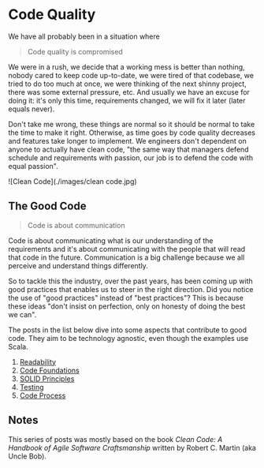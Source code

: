 # Code Quality

We have all probably been in a situation where

> Code quality is compromised

We were in a rush, we decide that a working mess is better than nothing, nobody cared to keep code up-to-date, we were tired of that codebase, we tried to do too much at once, we were thinking of the next shinny project, there was some external pressure, etc. And usually we have an excuse for doing it: it's only this time, requirements changed, we will fix it later (later equals never).

Don't take me wrong, these things are normal so it should be normal to take the time to make it right. Otherwise, as time goes by code quality decreases and features take longer to implement. We engineers don't dependent on anyone to actually have clean code, "the same way that managers defend schedule and requirements with passion, our job is to defend the code with equal passion".

![Clean Code](./images/clean code.jpg)

## The Good Code

> Code is about communication

Code is about communicating what is our understanding of the requirements and it's about communicating with the people that will read that code in the future. Communication is a big challenge because we all perceive and understand things differently.

So to tackle this the industry, over the past years, has been coming up with good practices that enables us to steer in the right direction. Did you notice the use of "good practices" instead of "best practices"? This is because these ideas "don't insist on perfection, only on honesty of doing the best we can".

The posts in the list below dive into some aspects that contribute to good code. They aim to be technology agnostic, even though the examples use Scala.

1. [Readability](./readability.md)
1. [Code Foundations](./foundations.md)
1. [SOLID Principles](./solid.md)
1. [Testing](./testing.md)
1. [Code Process](./process.md)

## Notes

This series of posts was mostly based on the book _Clean Code: A Handbook of Agile Software Craftsmanship_ written by Robert C. Martin (aka Uncle Bob).
